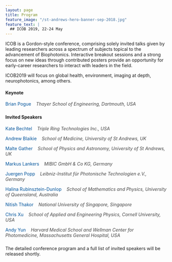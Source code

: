 ```yaml
---
layout: page
title: Program
feature_image: "/st-andrews-hero-banner-sep-2018.jpg"
feature_text: |
  ## ICOB 2019, 22-24 May
---
```


ICOB is a Gordon-style conference, comprising solely invited talks given by leading researchers across a spectrum of subjects topical to the advancement of Biophotonics. Interactive breakout sessions and a strong focus on new ideas through contributed posters provide an opportunity for early-career researchers to interact with leaders in the field. 

ICOB2019 will focus on global health, environment, imaging at depth, neurophotonics, among others.  


<h4 id="speakers">Keynote</h4>

<div style="margin-top: 1rem; margin-bottom: 1.5rem">

<p style="margin-bottom: 0.5rem; color: #00539b">
Brian Pogue &nbsp;&nbsp;
<span style="font-style: italic; color: #454545">
Thayer School of Engineering, Dartmouth, USA</span>
</p>

</div>


<h4 id="speakers">Invited Speakers</h4>

<div style="margin-top: 1rem; margin-bottom: 1.5rem">

<p style="margin-bottom: 0.5rem; color: #00539b">
Kate Bechtel &nbsp;&nbsp;
<span style="font-style: italic; color: #454545">
Triple Ring Technologies Inc., USA</span>
</p>

<p style="margin-bottom: 0.5rem; color: #00539b">
Andrew Blaikie &nbsp;&nbsp;
<span style="font-style: italic; color: #454545">
School of Medicine, University of St Andrews, UK</span>
</p>

<p style="margin-bottom: 0.5rem; color: #00539b">
Malte Gather &nbsp;&nbsp;
<span style="font-style: italic; color: #454545">
School of Physics and Astronomy, University of St Andrews, UK</span>
</p>

<p style="margin-bottom: 0.5rem; color: #00539b">
Markus Lankers &nbsp;&nbsp;
<span style="font-style: italic; color: #454545">
MIBIC GmbH & Co KG, Germany</span>
</p>

<p style="margin-bottom: 0.5rem; color: #00539b">
Juergen Popp &nbsp;&nbsp;
<span style="font-style: italic; color: #454545">
Leibniz-Institut für Photonische Technologien e.V., Germany</span>
</p>

<p style="margin-bottom: 0.5rem; color: #00539b">
Halina Rubinsztein-Dunlop &nbsp;&nbsp;
<span style="font-style: italic; color: #454545">
School of Mathematics and Physics, University of Queensland, Australia</span>
</p>

<p style="margin-bottom: 0.5rem; color: #00539b">
Nitish Thakor &nbsp;&nbsp;
<span style="font-style: italic; color: #454545">
National University of Singapore, Singapore</span>
</p>

<p style="margin-bottom: 0.5rem; color: #00539b">
Chris Xu &nbsp;&nbsp;
<span style="font-style: italic; color: #454545">
School of Applied and Engineering Physics, Cornell University, USA</span>
</p>

<p style="margin-bottom: 0.5rem; color: #00539b">
Andy Yun &nbsp;&nbsp;
<span style="font-style: italic; color: #454545">
Harvard Medical School and Wellman Center for Photomedicine, Massachusetts General Hospital, USA</span>
</p>

</div>

The detailed conference program and a full list of invited speakers will be released shortly.
